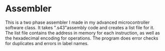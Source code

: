 # Assembler

This is a two phase assembler I made in my advanced microcontroller software class. It takes ".s43"assembly code and creates a list file for it. The list file contains the address in memory for each instruction, as well as the hexadecimal encoding for operations. The program does error checks for duplicates and errors in label names.
